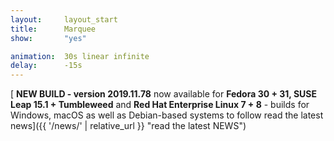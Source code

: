 ```yaml
---
layout:		layout_start
title:		Marquee
show:		"yes"

animation:	30s linear infinite
delay:		-15s
---
```

[<span class="icon fa-bullhorn"></span> **NEW BUILD - version 2019.11.78** now available for **Fedora 30 + 31, SUSE Leap 15.1 + Tumbleweed** and **Red Hat Enterprise Linux 7 + 8** - builds for Windows, macOS as well as Debian-based systems to follow <span class="icon fa-code"></span> read the latest news]({{ '/news/' | relative_url }} "read the latest NEWS")